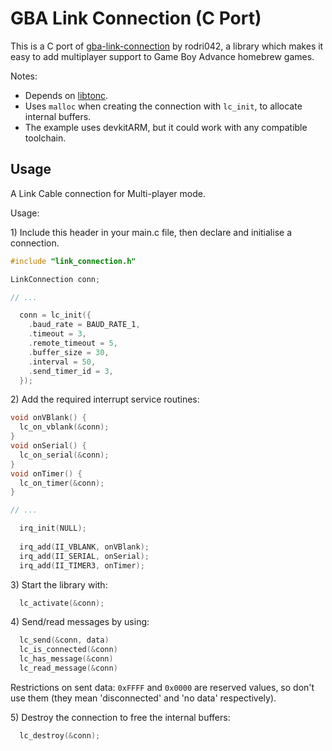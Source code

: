 # GBA Link Connection (C Port)

This is a C port of [gba-link-connection](https://github.com/rodri042/gba-link-connection) by rodri042, a library which makes it easy to add multiplayer support to Game Boy Advance homebrew games.

Notes:
* Depends on [libtonc](https://github.com/devkitPro/libtonc/).
* Uses `malloc` when creating the connection with `lc_init`, to allocate internal buffers.
* The example uses devkitARM, but it could work with any compatible toolchain.

## Usage

A Link Cable connection for Multi-player mode.

Usage:

1\) Include this header in your main.c file, then declare and initialise a connection.

```c
#include "link_connection.h"

LinkConnection conn;

// ...

  conn = lc_init({
    .baud_rate = BAUD_RATE_1,
    .timeout = 3,
    .remote_timeout = 5,
    .buffer_size = 30,
    .interval = 50,
    .send_timer_id = 3,
  });
```

2\) Add the required interrupt service routines:

```c
void onVBlank() {
  lc_on_vblank(&conn);
}
void onSerial() {
  lc_on_serial(&conn);
}
void onTimer() {
  lc_on_timer(&conn);
}

// ...

  irq_init(NULL);
  
  irq_add(II_VBLANK, onVBlank);
  irq_add(II_SERIAL, onSerial);
  irq_add(II_TIMER3, onTimer);
```

3\) Start the library with:

```c
  lc_activate(&conn);
```

4\) Send/read messages by using:

```c
  lc_send(&conn, data)
  lc_is_connected(&conn)
  lc_has_message(&conn)
  lc_read_message(&conn)
```

Restrictions on sent data: `0xFFFF` and `0x0000` are reserved values, so don't use them (they mean 'disconnected' and 'no data' respectively).

5\) Destroy the connection to free the internal buffers:

```c
  lc_destroy(&conn);
```
